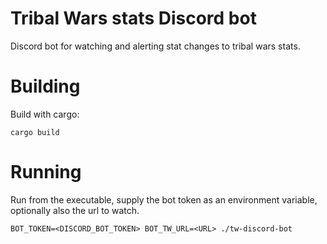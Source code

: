 # Tribal Wars stats Discord bot

Discord bot for watching and alerting stat changes to tribal wars stats.
	
# Building

Build with cargo:
	
	cargo build
	
# Running

Run from the executable, supply the bot token as an environment variable, optionally also the url to watch.

	BOT_TOKEN=<DISCORD_BOT_TOKEN> BOT_TW_URL=<URL> ./tw-discord-bot
	
